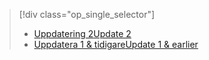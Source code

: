 > [!div class="op_single_selector"]
> * [<span data-ttu-id="22a88-101">Uppdatering 2</span><span class="sxs-lookup"><span data-stu-id="22a88-101">Update 2</span></span>](../articles/storsimple/storsimple-manage-jobs-u2.md)
> * [<span data-ttu-id="22a88-102">Uppdatera 1 & tidigare</span><span class="sxs-lookup"><span data-stu-id="22a88-102">Update 1 & earlier</span></span>](../articles/storsimple/storsimple-manage-jobs.md)
> 
> 

